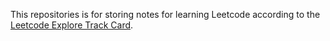 This repositories is for storing notes for learning Leetcode according to the [Leetcode Explore Track Card](https://leetcode.com/explore/learn/card/the-leetcode-beginners-guide/679/sql-syntax/4358/).
